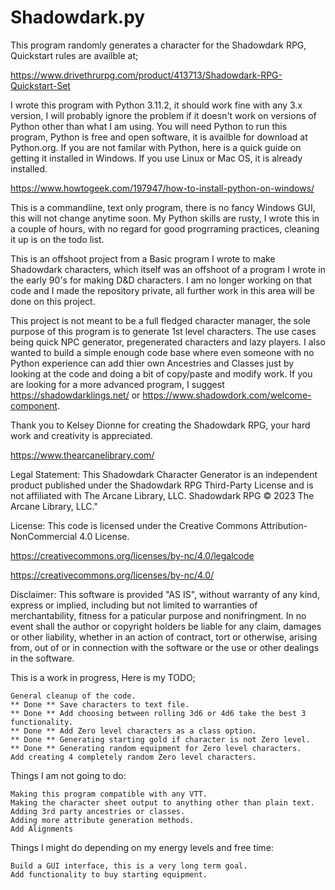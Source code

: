 # Shadowdark.py
This program randomly generates a character for the Shadowdark RPG, Quickstart rules are availble at;

https://www.drivethrurpg.com/product/413713/Shadowdark-RPG-Quickstart-Set

I wrote this program with Python 3.11.2, it should work fine with any 3.x version, I will probably ignore the problem if it doesn't work on versions of Python other than what I am using. You will need Python to run this program, Python is free and open software, it is availble for download at Python.org. If you are not familar with Python, here is a quick guide on getting it installed in Windows. If you use Linux or Mac OS, it is already installed.

https://www.howtogeek.com/197947/how-to-install-python-on-windows/

This is a commandline, text only program, there is no fancy Windows GUI, this will not change anytime soon. My Python skills are rusty, I wrote this in a couple of hours, with no regard for good progrraming practices, cleaning it up is on the todo list.

This is an offshoot project from a Basic program I wrote to make Shadowdark characters, which itself was an offshoot of a program I wrote in the early 90's for making D&D characters. I am no longer working on that code and I made the repository private, all further work in this area will be done on this project.

This project is not meant to be a full fledged character manager, the sole purpose of this program is to generate 1st level characters. The use cases being quick NPC generator, pregenerated characters and lazy players. I also wanted to build a simple enough code base where even someone with no Python experience can add thier own Ancestries and Classes just by looking at the code and doing a bit of copy/paste and modify work. If you are looking for a more advanced program, I suggest https://shadowdarklings.net/ or https://www.shadowdork.com/welcome-component.

Thank you to Kelsey Dionne for creating the Shadowdark RPG, your hard work and creativity is appreciated.

https://www.thearcanelibrary.com/

Legal Statement: This Shadowdark Character Generator is an independent product published under the Shadowdark RPG Third-Party License and is not affiliated with The Arcane Library, LLC. Shadowdark RPG © 2023 The Arcane Library, LLC."

License: This code is licensed under the Creative Commons Attribution-NonCommercial 4.0 License.

https://creativecommons.org/licenses/by-nc/4.0/legalcode

https://creativecommons.org/licenses/by-nc/4.0/


Disclaimer: This software is provided "AS IS", without warranty of any kind, express or implied, including but not limited to warranties of merchantability, fitness for a paticular purpose and nonifringment. In no event shall the author or copyright holders be liable for any claim, damages or other liability, whether in an action of contract, tort or otherwise, arising from, out of or in connection with the software or the use or other dealings in the software.

This is a work in progress, Here is my TODO;

    General cleanup of the code.
    ** Done ** Save characters to text file.
    ** Done ** Add choosing between rolling 3d6 or 4d6 take the best 3 functionality.
    ** Done ** Add Zero level characters as a class option.
    ** Done ** Generating starting gold if character is not Zero level.
    ** Done ** Generating random equipment for Zero level characters.
    Add creating 4 completely random Zero level characters.

Things I am not going to do:

    Making this program compatible with any VTT.
    Making the character sheet output to anything other than plain text.
    Adding 3rd party ancestries or classes.
    Adding more attribute generation methods.
    Add Alignments

Things I might do depending on my energy levels and free time:

    Build a GUI interface, this is a very long term goal.
    Add functionality to buy starting equipment.
